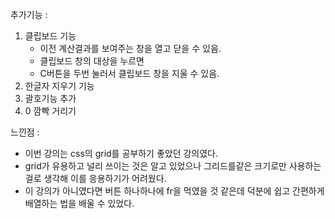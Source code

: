 추가기능 :
1. 클립보드 기능 
    - 이전 계산결과를 보여주는 창을 열고 닫을 수 있음.
    - 클립보드 창의 대상을 누르면 
    - C버튼을 두번 눌러서 클립보드 창을 지울 수 있음.
2. 한글자 지우기 기능
3. 괄호기능 추가
4. 0 깜빡 거리기


느낀점 : 
- 이번 강의는 css의 grid를 공부하기 좋았던 강의였다.
- grid가 유용하고 널리 쓰이는 것은 알고 있었으나 그리드를같은 크기로만 사용하는 걸로 생각해 이를 응용하기가 어려웠다.
- 이 강의가 아니였다면 버튼 하나하나에 fr을 먹였을 것 같은데 덕분에 쉽고 간편하게 배열하는 법을 배울 수 있었다.